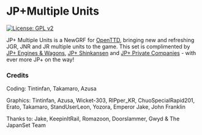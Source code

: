 # JP+Multiple Units
 [![License: GPL v2](https://img.shields.io/badge/License-GPL%20v2-blue.svg)](https://www.gnu.org/licenses/old-licenses/gpl-2.0.en.html)


JP+ Multiple Units is a NewGRF for [OpenTTD](https://www.openttd.org/), bringing new and refreshing JGR, JNR and JR multiple units to the game. This set is complimented by [JP+ Engines & Wagons](https://github.com/EmperorJake/JPengines), [JP+ Shinkansen](https://github.com/KeepinItRail/JPplusShinkansen) and  [JP+ Private Companies](https://github.com/Yozora3/JPplusPrivate) - with ever more JP+ on the way!

### Credits

Coding: Tintinfan, Takamaro, Azusa

Graphics: Tintinfan, Azusa, Wicket-303, RIPper_KR, ChuoSpecialRapid201, Erato, Takamaro, StandUserLeon, Yozora, Emperor Jake, John Franklin

Thanks to: Jake, KeepinItRail, Romazoon, Doorslammer, Gwyd & The JapanSet Team
